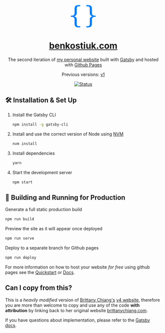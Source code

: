 <div align="center">
  <img alt="Logo" src="https://raw.githubusercontent.com/benjaminkostiuk/benjaminkostiuk.github.io/main/src/images/logo.png" width="80" />
</div>
<h1 align="center">
  <a href="https://benkostiuk.com" target="_blank">benkostiuk.com</a>
</h1>
<p align="center">
  The second iteration of <a href="https://benkostiuk.com" target="_blank">my personal website</a> built with <a href="https://www.gatsbyjs.org/" target="_blank">Gatsby</a> and hosted with <a href="https://pages.github.com/" target="_blank">Github Pages</a>
</p>
<p align="center">
  Previous versions:
  <a href="https://github.com/benjaminkostiuk/v1" target="_blank">v1</a>
</p>
<p align="center">
  <a href="https://benkostiuk.com" target="_blank">
    <img src="https://img.shields.io/website-Up-Down-green-red/https/benkostiuk.com?label=Status" alt="Status" />
  </a>
</p>

## 🛠 Installation & Set Up

1. Install the Gatsby CLI

   ```sh
   npm install -g gatsby-cli
   ```

2. Install and use the correct version of Node using [NVM](https://github.com/nvm-sh/nvm)

   ```sh
   nvm install
   ```

3. Install dependencies

   ```sh
   yarn
   ```

4. Start the development server

   ```sh
   npm start
   ```

## 🚀 Building and Running for Production

Generate a full static production build

```sh
npm run build
```

Preview the site as it will appear once deployed

```sh
npm run serve
```

Deploy to a separate branch for Github pages

```sh
npm run deploy
```

For more information on how to host your website _for free_ using github pages see the [Quickstart](https://docs.github.com/en/pages/quickstart) or [Docs](https://docs.github.com/en/pages).

## Can I copy from this?

This is a _heavily modified_ version of [Brittany Chiang's](https://github.com/bchiang7) [v4 website](https://brittanychiang.com), therefore you are more than welcome to copy and use any of the code **with attribution** by linking back to her original website [brittanychiang.com](https://brittanychiang.com).

If you have questions about implementation, please refer to the [Gatsby docs](https://www.gatsbyjs.org/docs/).
